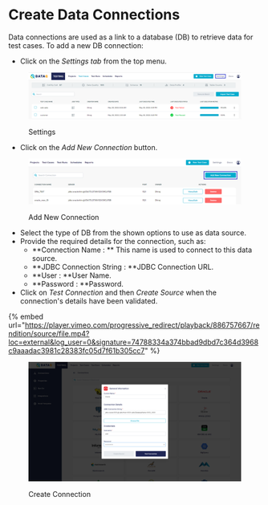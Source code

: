 # Create Data Connections

Data connections are used as a link to a database (DB) to retrieve data for test cases. To add a new DB connection:

* Click on the _Settings tab_ from the top menu.

<figure><img src="../../../.gitbook/assets/settings.PNG" alt=""><figcaption><p>Settings</p></figcaption></figure>

* Click on the _Add New Connection_ button.

<figure><img src="../../../.gitbook/assets/add_new_conn.PNG" alt=""><figcaption><p>Add New Connection</p></figcaption></figure>

* Select the type of DB from the shown options to use as data source.
* Provide the required details for the connection, such as:
  * \*\*Connection Name : \*\* This name is used to connect to this data source.
  * \*\*JDBC Connection String : \*\*JDBC Connection URL.
  * \*\*User : \*\*User Name.
  * \*\*Password : \*\*Password.
* Click on _Test Connection_ and then _Create Source_ when the connection's details have been validated.

{% embed url="https://player.vimeo.com/progressive_redirect/playback/886757667/rendition/source/file.mp4?loc=external&log_user=0&signature=74788334a374bbad9dbd7c364d3968c9aaadac3981c28383fc05d7f61b305cc7" %}

<figure><img src="../../../.gitbook/assets/Screenshot (455).png" alt=""><figcaption><p>Create Connection</p></figcaption></figure>

